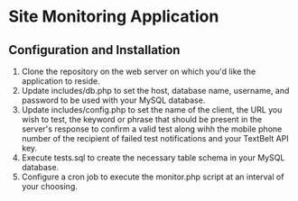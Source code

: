 # Site Monitoring Application
## Configuration and Installation
1. Clone the repository on the web server on which you'd like the application to reside.
2. Update includes/db.php to set the host, database name, username, and password to be used with your MySQL database.
3. Update includes/config.php to set the name of the client, the URL you wish to test, the keyword or phrase that should be present in the server's response to confirm a valid test along wihh the mobile phone number of the recipient of failed test notifications and your TextBelt API key.
4. Execute tests.sql to create the necessary table schema in your MySQL database.
5. Configure a cron job to execute the monitor.php script at an interval of your choosing.